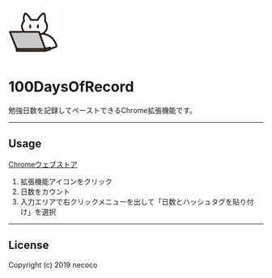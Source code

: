 <img width="100" src="https://github.com/necocon/100DaysOfRecord/blob/readme/icon/cat_pc_icon_128.png?raw=true" alt="100DaysOfRecord logo"></a>

<h1>100DaysOfRecord</h1>
勉強日数を記録してペーストできるChrome拡張機能です。

<hr>

<h2>Usage</h2>
<a href="">Chromeウェブストア</a><br>
<ol>
<li>拡張機能アイコンをクリック</li>
<li>日数をカウント</li>
<li>入力エリアで右クリックメニューを出して「日数とハッシュタグを貼り付け」を選択</li>
</ol>

<hr>
<h2>License</h2>
Copyright (c) 2019 necoco
